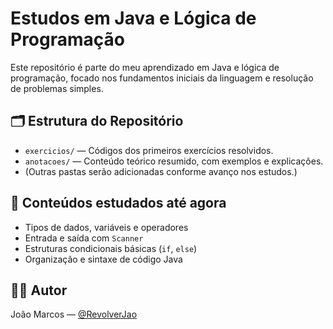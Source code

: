 # Estudos em Java e Lógica de Programação

Este repositório é parte do meu aprendizado em Java e lógica de programação, focado nos fundamentos iniciais da linguagem e resolução de problemas simples.

## 🗂 Estrutura do Repositório

- `exercicios/` — Códigos dos primeiros exercícios resolvidos.
- `anotacoes/` — Conteúdo teórico resumido, com exemplos e explicações.
- (Outras pastas serão adicionadas conforme avanço nos estudos.)

## 🎯 Conteúdos estudados até agora

- Tipos de dados, variáveis e operadores
- Entrada e saída com `Scanner`
- Estruturas condicionais básicas (`if`, `else`)
- Organização e sintaxe de código Java

## 👨‍💻 Autor

João Marcos — [@RevolverJao](https://github.com/RevolverJao)
